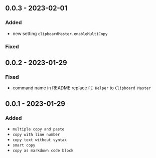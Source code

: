 ## 0.0.3 - 2023-02-01

### Added

- new setting `clipboardMaster.enableMultiCopy`

### Fixed

## 0.0.2 - 2023-01-29

### Fixed

- command name in README replace `FE Helper` to `Clipboard Master`

## 0.0.1 - 2023-01-29

### Added

- `multiple copy and paste`
- `copy with line number`
- `copy text without syntax`
- `smart copy`
- `copy as markdown code block`
